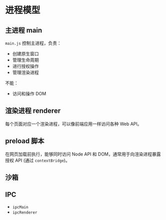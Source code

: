 # 进程模型

## 主进程 main

`main.js` 控制主进程，负责：

- 创建原生窗口
- 管理生命周期
- 进行授权操作
- 管理渲染进程

不能：

- 访问和操作 DOM

## 渲染进程 renderer

每个页面对应一个渲染进程，可以像前端应用一样访问各种 Web API。

## preload 脚本

在网页加载前执行，能够同时访问 Node API 和 DOM，通常用于向渲染进程暴露授权 API (通过 `contextBridge`)。

## 沙箱

## IPC

- `ipcMain`
- `ipcRenderer`
